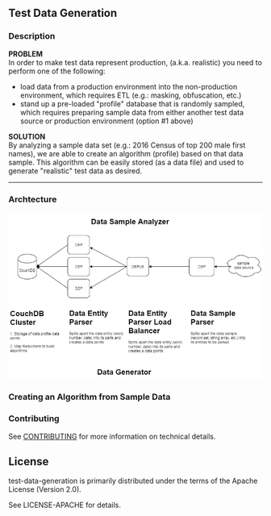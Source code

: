## Test Data Generation

### Description
**PROBLEM**
</br>
In order to make test data represent production, (a.k.a. realistic) you need to perform one of the following:
+ load data from a production environment into the non-production environment, which requires ETL (e.g.: masking, obfuscation, etc.)
+ stand up a pre-loaded "profile" database that is randomly sampled, which requires preparing sample data from either another test data source 
or production environment (option #1 above)

**SOLUTION**
</br>
 By analyzing a sample data set (e.g.: 2016 Census of top 200 male first names), we are able to create an algorithm (profile) based on that data sample. 
 This algorithm can be easily stored (as a data file) and used to generate "realistic" test data as desired. 

---

### Archtecture 
![Architectural Diagram](./docs/img/test-data-generation-architecture.png "Architectural Diagram")



### Creating an Algorithm from Sample Data


### Contributing

See [CONTRIBUTING](./CONTRIBUTING.md) for more information on technical details.

## License

test-data-generation is primarily distributed under the terms of the Apache License (Version 2.0).

See LICENSE-APACHE for details.
